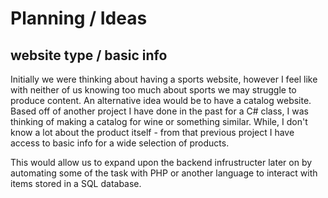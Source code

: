# Planning / Ideas 

## website type / basic info
Initially we were thinking about having a sports website, however I feel like with neither of us knowing too much about sports we may struggle to produce content. 
An alternative idea would be to have a catalog website. Based off of another project I have done in the past for a C# class, I was thinking of making a catalog for wine or something similar. 
While, I don't know a lot about the product itself - from that previous project I have access to basic info for a wide selection of products. 

This would allow us to expand upon the backend infrustructer later on by automating some of the task with PHP or another language to interact with items stored in a SQL database.